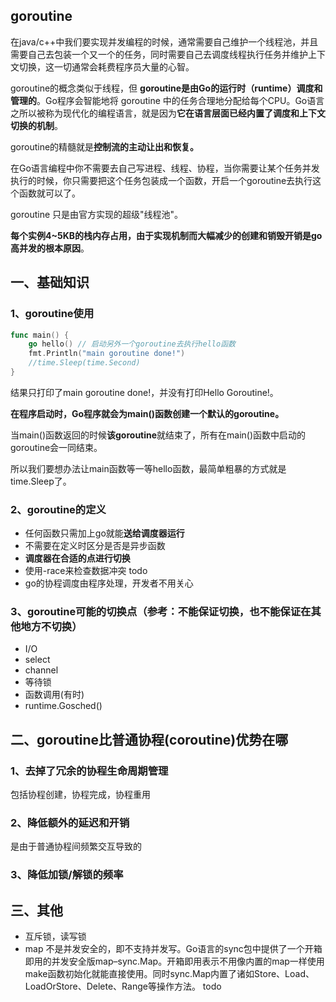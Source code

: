 ## goroutine
在java/c++中我们要实现并发编程的时候，通常需要自己维护一个线程池，并且需要自己去包装一个又一个的任务，同时需要自己去调度线程执行任务并维护上下文切换，这一切通常会耗费程序员大量的心智。

goroutine的概念类似于线程，但 **goroutine是由Go的运行时（runtime）调度和管理的**。Go程序会智能地将 goroutine 中的任务合理地分配给每个CPU。Go语言之所以被称为现代化的编程语言，就是因为**它在语言层面已经内置了调度和上下文切换的机制**。

goroutine的精髓就是**控制流的主动让出和恢复。**

在Go语言编程中你不需要去自己写进程、线程、协程，当你需要让某个任务并发执行的时候，你只需要把这个任务包装成一个函数，开启一个goroutine去执行这个函数就可以了。

goroutine 只是由官方实现的超级"线程池"。

**每个实例4~5KB的栈内存占用，由于实现机制而大幅减少的创建和销毁开销是go高并发的根本原因**。

## 一、基础知识

### 1、goroutine使用
```go
func main() {
    go hello() // 启动另外一个goroutine去执行hello函数
    fmt.Println("main goroutine done!")
    //time.Sleep(time.Second)
}
```
结果只打印了main goroutine done!，并没有打印Hello Goroutine!。

**在程序启动时，Go程序就会为main()函数创建一个默认的goroutine。**

当main()函数返回的时候**该goroutine**就结束了，所有在main()函数中启动的goroutine会一同结束。

所以我们要想办法让main函数等一等hello函数，最简单粗暴的方式就是time.Sleep了。

### 2、goroutine的定义

* 任何函数只需加上go就能**送给调度器运行**
* 不需要在定义时区分是否是异步函数
* **调度器在合适的点进行切换**
* 使用-race来检查数据冲突 todo
* go的协程调度由程序处理，开发者不用关心

### 3、goroutine可能的切换点（参考：不能保证切换，也不能保证在其他地方不切换）

* I/O
*  select
* channel
* 等待锁
* 函数调用(有时)
* runtime.Gosched()

## 二、goroutine比普通协程(coroutine)优势在哪

### 1、去掉了冗余的协程生命周期管理

包括协程创建，协程完成，协程重用

### 2、降低额外的延迟和开销

是由于普通协程间频繁交互导致的

### 3、降低加锁/解锁的频率

##  三、其他

* 互斥锁，读写锁
* map 不是并发安全的，即不支持并发写。Go语言的sync包中提供了一个开箱即用的并发安全版map–sync.Map。开箱即用表示不用像内置的map一样使用make函数初始化就能直接使用。同时sync.Map内置了诸如Store、Load、LoadOrStore、Delete、Range等操作方法。 todo

 